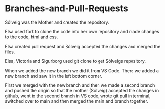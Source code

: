 # Branches-and-Pull-Requests

Sólveig was the Mother and created the repository.

Elsa used fork to clone the code into her own repository and made changes to the code, html and css.

Elsa created pull request and Sólveig accepted the changes and merged the files.

Elsa, Victoria and Sigurborg used git clone to get Sólveigs repository.

When we added the new branch we did it from VS Code. There we added a new branch and saw it in the left bottom corner.

First we merged with the new branch and then we made a second branch and pushed the origin so that the mother (Sólveig) accepted the changes in github, went to the second branch in VS code, wrote git pull in terminal, switched over to main and then merged the main and branch together. 
